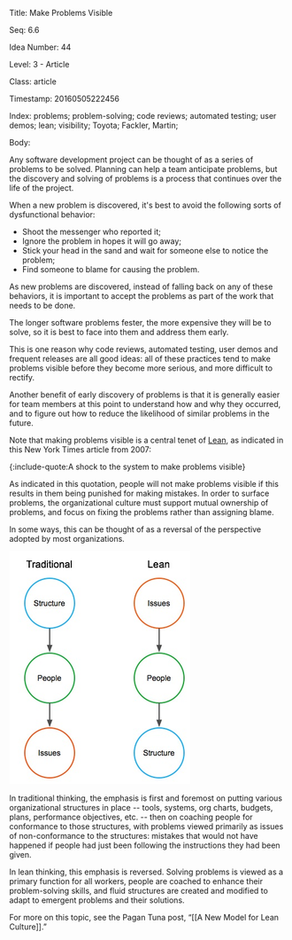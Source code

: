 Title:  Make Problems Visible

Seq:    6.6

Idea Number: 44

Level:  3 - Article

Class:  article

Timestamp: 20160505222456

Index:  problems; problem-solving; code reviews; automated testing; user demos; lean; visibility; Toyota; Fackler, Martin; 

Body:

Any software development project can be thought of as a series of problems to be solved. Planning can help a team anticipate problems, but the discovery and solving of problems is a process that continues over the life of the project.

When a new problem is discovered, it's best to avoid the following sorts of dysfunctional behavior:

* Shoot the messenger who reported it;
* Ignore the problem in hopes it will go away;
* Stick your head in the sand and wait for someone else to notice the problem;
* Find someone to blame for causing the problem.

As new problems are discovered, instead of falling back on any of these behaviors, it is important to accept the problems as part of the work that needs to be done.

The longer software problems fester, the more expensive they will be to solve, so it is best to face into them and address them early.

This is one reason why code reviews, automated testing, user demos and frequent releases are all good ideas: all of these practices tend to make problems visible before they become more serious, and more difficult to rectify.

Another benefit of early discovery of problems is that it is generally easier for team members at this point to understand how and why they occurred, and to figure out how to reduce the likelihood of similar problems in the future.

Note that making problems visible is a central tenet of <a href="https://en.wikipedia.org/wiki/Lean_manufacturing" class="reflink" target="ref">Lean</a>, as indicated in this New York Times article from 2007:

{:include-quote:A shock to the system to make problems visible}

As indicated in this quotation, people will not make problems visible if this results in them being punished for making mistakes. In order to surface problems, the organizational culture must support mutual ownership of problems, and focus on fixing the problems rather than assigning blame.

In some ways, this can be thought of as a reversal of the perspective adopted by most organizations.

![Lean Model Diagram](images/a-new-model-for-lean-culture.jpg "Traditional vs. Lean Cultures")

In traditional thinking, the emphasis is first and foremost on putting various organizational structures in place -- tools, systems, org charts, budgets, plans, performance objectives, etc. -- then on coaching people for conformance to those structures, with problems viewed primarily as issues of non-conformance to the structures: mistakes that would not have happened if people had just been following the instructions they had been given.

In lean thinking, this emphasis is reversed. Solving problems is viewed as a primary function for all workers, people are coached to enhance their problem-solving skills, and fluid structures are created and modified to adapt to emergent problems and their solutions.

For more on this topic, see the Pagan Tuna post, &ldquo;[[A New Model for Lean Culture]].&rdquo;

